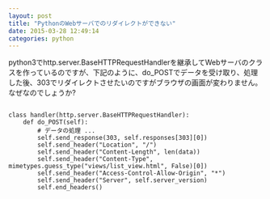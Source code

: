 ```yaml
---
layout: post
title: "PythonのWebサーバでのリダイレクトができない"
date: 2015-03-28 12:49:14
categories: python
---
```

<p>python3でhttp.server.BaseHTTPRequestHandlerを継承してWebサーバのクラスを作っているのですが、下記のように、do_POSTでデータを受け取り、処理した後、303でリダイレクトさせたいのですがブラウザの画面が変わりません。なぜなのでしょうか?</p>

<pre>
<code>
class handler(http.server.BaseHTTPRequestHandler):
    def do_POST(self):
        # データの処理 ...
        self.send_response(303, self.responses[303][0])
        self.send_header("Location", "/")
        self.send_header("Content-Length", len(data))
        self.send_header("Content-Type", mimetypes.guess_type("views/list_view.html", False)[0])
        self.send_header("Access-Control-Allow-Origin", "*")
        self.send_header("Server", self.server_version)
        self.end_headers()

</code>
</pre>
